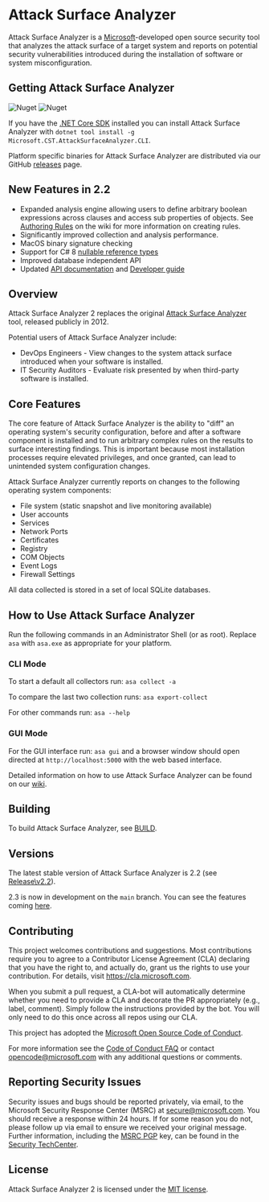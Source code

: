 # Attack Surface Analyzer 
Attack Surface Analyzer is a [Microsoft](https://microsoft.com)-developed open source security tool that analyzes the attack 
surface of a target system and reports on potential security vulnerabilities introduced during
the installation of software or system misconfiguration. 

## Getting Attack Surface Analyzer
![Nuget](https://img.shields.io/nuget/v/Microsoft.CST.AttackSurfaceAnalyzer.Cli?link=https://www.nuget.org/packages/Microsoft.CST.AttackSurfaceAnalyzer.CLI&link=https://www.nuget.org/packages/Microsoft.CST.AttackSurfaceAnalyzer.CLI) ![Nuget](https://img.shields.io/nuget/dt/Microsoft.CST.AttackSurfaceAnalyzer.Cli?link=https://www.nuget.org/packages/Microsoft.CST.AttackSurfaceAnalyzer.CLI&link=https://www.nuget.org/packages/Microsoft.CST.AttackSurfaceAnalyzer.CLI)

If you have the [.NET Core SDK](https://dotnet.microsoft.com/download) installed you can install Attack Surface Analyzer with `dotnet tool install -g Microsoft.CST.AttackSurfaceAnalyzer.CLI`.

Platform specific binaries for Attack Surface Analyzer are distributed via our GitHub [releases](https://github.com/Microsoft/AttackSurfaceAnalyzer/releases/latest) page.

## New Features in 2.2

- Expanded analysis engine allowing users to define arbitrary boolean expressions across clauses and access sub properties of objects. See [Authoring Rules](https://github.com/microsoft/AttackSurfaceAnalyzer/wiki/Authoring-Analysis-Rules) on the wiki for more information on creating rules.
- Significantly improved collection and analysis performance.
- MacOS binary signature checking
- Support for C# 8 [nullable reference types](https://docs.microsoft.com/en-us/dotnet/csharp/nullable-references)
- Improved database independent API
- Updated [API documentation](https://microsoft.github.io/AttackSurfaceAnalyzer/api/index.html) and [Developer guide](https://github.com/microsoft/AttackSurfaceAnalyzer/wiki/Using-AsaLib)

## Overview

Attack Surface Analyzer 2 replaces the original [Attack Surface Analyzer](https://www.microsoft.com/en-us/download/details.aspx?id=24487) tool, released publicly in 2012.

Potential users of Attack Surface Analyzer include:

* DevOps Engineers - View changes to the system attack surface introduced when your software is installed.
* IT Security Auditors - Evaluate risk presented by when third-party software is installed.

## Core Features

The core feature of Attack Surface Analyzer is the ability to "diff" an operating system's security configuration, before and after a software component is installed and to run arbitrary complex rules on the results to surface interesting findings. This is important because most installation processes require elevated privileges, and once granted, can lead to unintended system configuration changes.

Attack Surface Analyzer currently reports on changes to the following operating system components:

- File system (static snapshot and live monitoring available)
- User accounts
- Services
- Network Ports
- Certificates
- Registry
- COM Objects
- Event Logs
- Firewall Settings

All data collected is stored in a set of local SQLite databases.

## How to Use Attack Surface Analyzer

Run the following commands in an Administrator Shell (or as root).  Replace ```asa``` with ```asa.exe``` as appropriate for your platform.

### CLI Mode
To start a default all collectors run: ```asa collect -a```

To compare the last two collection runs: ```asa export-collect```

For other commands run: ```asa --help```

### GUI Mode
For the GUI interface run: ```asa gui``` and a browser window should open directed at ```http://localhost:5000``` with the web based interface.

Detailed information on how to use Attack Surface Analyzer can be found on our
[wiki](https://github.com/Microsoft/AttackSurfaceAnalyzer/wiki).

## Building

To build Attack Surface Analyzer, see [BUILD](https://github.com/Microsoft/AttackSurfaceAnalyzer/blob/main/BUILD.md).

## Versions
The latest stable version of Attack Surface Analyzer is 2.2 (see [Release\v2.2](https://github.com/Microsoft/AttackSurfaceAnalyzer/tree/release/v2.2)).  

2.3 is now in development on the `main` branch.  You can see the features coming [here](https://github.com/microsoft/attacksurfaceanalyzer/issues?q=is%3Aissue+milestone%3Av2.3+).

## Contributing

This project welcomes contributions and suggestions. Most contributions require you to 
agree to a Contributor License Agreement (CLA) declaring that you have the right to, 
and actually do, grant us the rights to use your contribution. For details, visit 
https://cla.microsoft.com.

When you submit a pull request, a CLA-bot will automatically determine whether you 
need to provide a CLA and decorate the PR appropriately (e.g., label, comment). Simply 
follow the instructions provided by the bot. You will only need to do this once across all 
repos using our CLA.

This project has adopted the
[Microsoft Open Source Code of Conduct](https://opensource.microsoft.com/codeofconduct/).

For more information see the [Code of Conduct FAQ](https://opensource.microsoft.com/codeofconduct/faq/) or
contact [opencode@microsoft.com](mailto:opencode@microsoft.com) with any additional questions or comments.

## Reporting Security Issues

Security issues and bugs should be reported privately, via email, to the Microsoft Security
Response Center (MSRC) at [secure@microsoft.com](mailto:secure@microsoft.com). You should
receive a response within 24 hours. If for some reason you do not, please follow up via
email to ensure we received your original message. Further information, including the
[MSRC PGP](https://technet.microsoft.com/en-us/security/dn606155) key, can be found in
the [Security TechCenter](https://technet.microsoft.com/en-us/security/default).

## License

Attack Surface Analyzer 2 is licensed under the
[MIT license](https://github.com/Microsoft/AttackSurfaceAnalyzer/blob/main/LICENSE).

